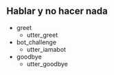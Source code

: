 ## Hablar y no hacer nada
* greet
	- utter_greet
* bot_challenge
	- utter_iamabot
* goodbye
	- utter_goodbye
